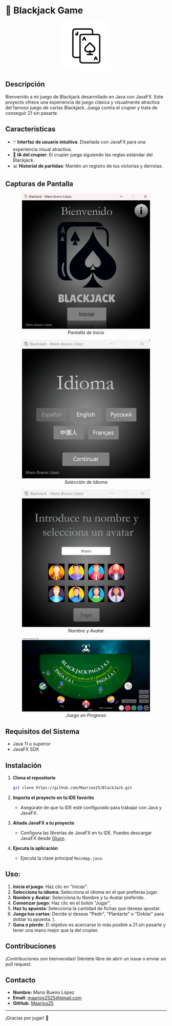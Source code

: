 # 🎲 Blackjack Game

<p align="center">
  <img src="./assets/icon.png" alt="Blackjack Logo" width="150"/>
</p>

## Descripción

Bienvenido a mi juego de Blackjack desarrollado en Java con JavaFX. Este proyecto ofrece una experiencia de juego clásica y visualmente atractiva del famoso juego de cartas Blackjack. Juega contra el crupier y trata de conseguir 21 sin pasarte.

## Características

- 🃏 **Interfaz de usuario intuitiva**: Diseñada con JavaFX para una experiencia visual atractiva.
- 🤖 **IA del crupier**: El crupier juega siguiendo las reglas estándar del Blackjack.
- 📊 **Historial de partidas**: Mantén un registro de tus victorias y derrotas.

## Capturas de Pantalla

<p align="center">
  <img src="./assets/Pantalla_Inicio.png" alt="Pantalla de Inicio" width="400"/>
  <br>
  <em>Pantalla de Inicio</em>
</p>

<p align="center">
  <img src="./assets/Idioma.png" alt="Selección de Idioma" width="400"/>
  <br>
  <em>Selección de Idioma</em>
</p>

<p align="center">
  <img src="./assets/Nombre_Avatar.png" alt="Nombre y Avatar" width="400"/>
  <br>
  <em>Nombre y Avatar</em>
</p>

<p align="center">
  <img src="./assets/Tablero.png" alt="Juego en Progreso" width="400"/>
  <br>
  <em>Juego en Progreso</em>
</p>

## Requisitos del Sistema

- Java 11 o superior
- JavaFX SDK

## Instalación

1. **Clona el repositorio**
    ```sh
    git clone https://github.com/Maarioo25/BlackJack.git
    ```
2. **Importa el proyecto en tu IDE favorito**
    - Asegúrate de que tu IDE esté configurado para trabajar con Java y JavaFX.

3. **Añade JavaFX a tu proyecto**
    - Configura las librerías de JavaFX en tu IDE. Puedes descargar JavaFX desde [Gluon](https://gluonhq.com/products/javafx/).

4. **Ejecuta la aplicación**
    - Ejecuta la clase principal `MainApp.java`.

## Uso:

1. **Inicia el juego**: Haz clic en "Iniciar".
2. **Selecciona tu idioma**: Selecciona el idioma en el que prefieras jugar.
3. **Nombre y Avatar**: Selecciona tu Nombre y tu Avatar preferido.
4. **Comenzar juego**: Haz clic en el botón "Jugar".
5. **Haz tu apuesta**: Selecciona la cantidad de fichas que deseas apostar.
6. **Juega tus cartas**: Decide si deseas "Pedir", "Plantarte" o "Doblar" para doblar tu apuesta. ).
7. **Gana o pierde**: El objetivo es acercarse lo más posible a 21 sin pasarte y tener una mano mejor que la del crupier.

## Contribuciones

¡Contribuciones son bienvenidas! Siéntete libre de abrir un issue o enviar un pull request.

## Contacto

- **Nombre:** Mario Bueno López
- **Email:** maarioo2525@gmail.com
- **GitHub:** [Maarioo25](https://github.com/Maarioo25)

---

¡Gracias por jugar! 🎉
